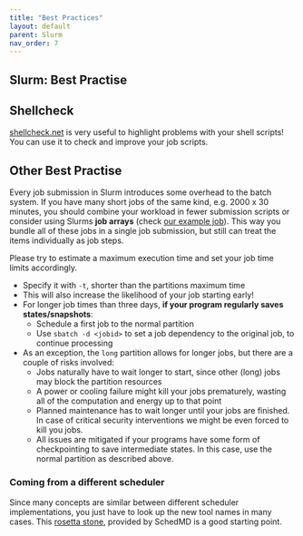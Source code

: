 ```yaml
---
title: "Best Practices"
layout: default
parent: Slurm
nav_order: 7
---
```


## Slurm: Best Practise
## Shellcheck
[shellcheck.net](https://shellcheck.net/) is very useful to highlight problems with your shell scripts!
You can use it to check and improve your job scripts.


## Other Best Practise
Every job submission in Slurm introduces some overhead to the batch system.
If you have many short jobs of the same kind, e.g. 2000 x 30 minutes, you should combine your workload in fewer submission scripts or consider using Slurms **job arrays** (check [our example job](exampleArray)).
This way you bundle all of these jobs in a single job submission, but still can treat the items individually as job steps.

Please try to estimate a maximum execution time and set your job time limits accordingly.
  * Specify it with `-t`, shorter than the partitions maximum time
  * This will also increase the likelihood of your job starting early!
  * For longer job times than three days, **if your program regularly saves states/snapshots**:
    * Schedule a first job to the normal partition
    * Use `sbatch -d <jobid>` to set a job dependency to the original job, to continue processing
  * As an exception, the `long` partition allows for longer jobs, but there are a couple of risks involved:
    * Jobs naturally have to wait longer to start, since other (long) jobs may block the partition resources
    * A power or cooling failure might kill your jobs prematurely, wasting all of the computation and energy up to that point
    * Planned maintenance has to wait longer until your jobs are finished. In case of critical security interventions we might be even forced to kill you jobs.
    * All issues are mitigated if your programs have some form of checkpointing to save intermediate states. In this case, use the normal partition as described above.


### Coming from a different scheduler
Since many concepts are similar between different scheduler implementations, you just have to look up the new tool names in many cases. This [rosetta stone](https://slurm.schedmd.com/rosetta.pdf), provided by SchedMD is a good starting point.  

